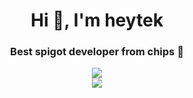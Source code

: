 <h1 align="center">Hi 👋, I'm heytek</h1>
<h3 align="center">Best spigot developer from chips 🍟</h3>

<div align='center'>
  <img src="https://lanyard.cnrad.dev/api/303560706211708929?bg=1f1f1f&borderRadius=10px&animated=false" />  
</div>

<div align='center'>
  <img src="https://readme-typing-svg.herokuapp.com?color=F7F7F7&center=true&lines=If+you+have+any+questions+DM+me!" />  
</div>
